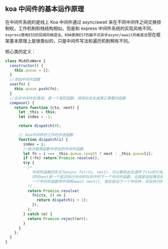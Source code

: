 ## koa 中间件的基本运作原理

在中间件系统的是线上 Koa 中间件通过 async/await 来在不同中间件之间交换控制权，工作机制和栈结构相似。但是和 express 中间件系统的实现风格不同。
`express使用ES5的回调风格语法，KOA使用ES7的扁平式异步async/await风格语法`但在框架基本原理上是很类似的，只是中间件写法和遍历机制稍有不同。

核心类的定义：

```js
class MiddleWare {
  constructor() {
    this.queue = [];
  }
  //添加中间件函数
  use(fn) {
    this.queue.push(fn);
  }
  //合并中间件处理流，是一个高阶函数，调用后会生成真正需要的函数
  compose() {
    return function (ctx, next) {
      let _this = this;
      let index = -1;

      return dispatch(0);

      // Koa中间件的工作的步进函数
      function dispatch(i) {
        index = i;
        //依次取用函数中添加的中间件函数
        let fn = i === _this.queue.length ? next : _this.queue[i];
        if (!fn) return Promise.resolve();
        try {
          /*
            中间件函数的形式为async fn(ctx, next)，可以看到此处透传了ctx的引用，
            同时next是一个延迟执行中间件队列中的下一个中间件函数，也就是说如果在前
            一个中间件函数体中调用await next(), 就会启动下一个中间件，实际执行的函数是dispatch(i + 1)
          */
          return Promise.resolve(
            fn(ctx, () => {
              return dispatch(i + 1);
            }),
          );
        } catch (e) {
          return Promise.reject(err);
        }
      }
    };
  }
}
```
